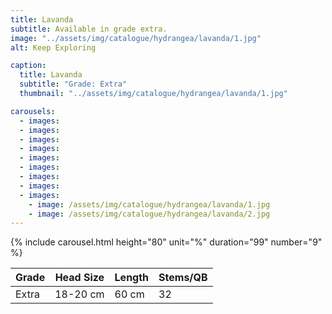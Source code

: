 ```yaml
---
title: Lavanda
subtitle: Available in grade extra.
image: "../assets/img/catalogue/hydrangea/lavanda/1.jpg"
alt: Keep Exploring

caption: 
  title: Lavanda
  subtitle: "Grade: Extra"
  thumbnail: "../assets/img/catalogue/hydrangea/lavanda/1.jpg"

carousels:
  - images:
  - images:
  - images:
  - images:
  - images:
  - images:
  - images:
  - images:
  - images: 
    - image: /assets/img/catalogue/hydrangea/lavanda/1.jpg
    - image: /assets/img/catalogue/hydrangea/lavanda/2.jpg
---
```


{% include carousel.html height="80" unit="%" duration="99" number="9" %}

| Grade | Head Size | Length | Stems/QB |
|-------|-----------|--------|----------|
| Extra |  18-20 cm | 60 cm  |    32    |